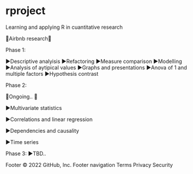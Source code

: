 # rproject
Learning and applying R in cuantitative research 

🔎Airbnb research🔎

Phase 1:

▶️Descriptive analyisis
▶️Refactoring
▶️Measure comparison
▶️Modelling
▶️Analysis of aytipical values
▶️Graphs and presentations
▶️Anova of 1 and multiple factors
▶️Hypothesis contrast

Phase 2:

👻Ongoing.. 👻

▶️Multivariate statistics

▶️Correlations and linear regression

▶️Dependencies and causality

▶️Time series



Phase 3:
▶️TBD..


Footer
© 2022 GitHub, Inc.
Footer navigation
Terms
Privacy
Security
